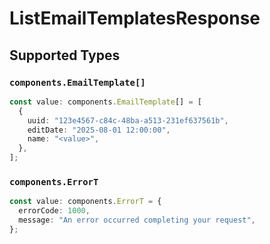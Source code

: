# ListEmailTemplatesResponse


## Supported Types

### `components.EmailTemplate[]`

```typescript
const value: components.EmailTemplate[] = [
  {
    uuid: "123e4567-c84c-48ba-a513-231ef637561b",
    editDate: "2025-08-01 12:00:00",
    name: "<value>",
  },
];
```

### `components.ErrorT`

```typescript
const value: components.ErrorT = {
  errorCode: 1000,
  message: "An error occurred completing your request",
};
```


